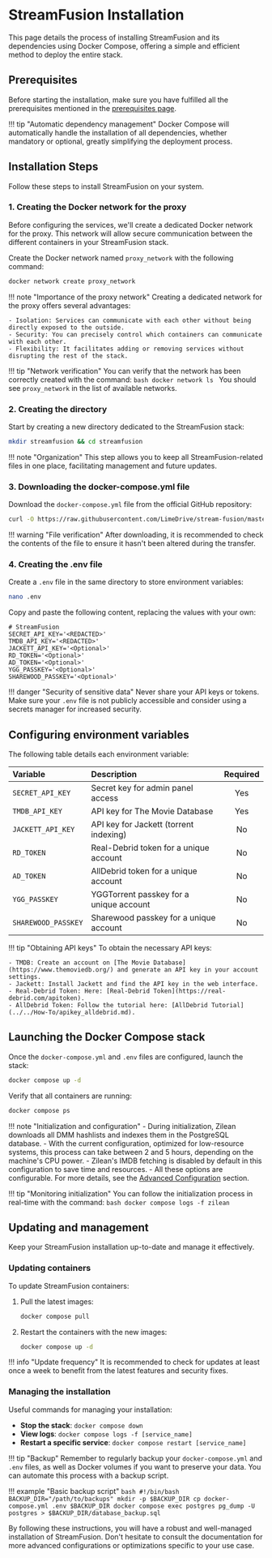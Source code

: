# StreamFusion Installation

This page details the process of installing StreamFusion and its dependencies using Docker Compose, offering a simple and efficient method to deploy the entire stack.

## Prerequisites

Before starting the installation, make sure you have fulfilled all the prerequisites mentioned in the [prerequisites page](prerequis.md).

!!! tip "Automatic dependency management"
    Docker Compose will automatically handle the installation of all dependencies, whether mandatory or optional, greatly simplifying the deployment process.

## Installation Steps

Follow these steps to install StreamFusion on your system.

### 1. Creating the Docker network for the proxy

Before configuring the services, we'll create a dedicated Docker network for the proxy. This network will allow secure communication between the different containers in your StreamFusion stack.

Create the Docker network named `proxy_network` with the following command:

```bash
docker network create proxy_network
```

!!! note "Importance of the proxy network"
    Creating a dedicated network for the proxy offers several advantages:

    - Isolation: Services can communicate with each other without being directly exposed to the outside.
    - Security: You can precisely control which containers can communicate with each other.
    - Flexibility: It facilitates adding or removing services without disrupting the rest of the stack.

!!! tip "Network verification"
    You can verify that the network has been correctly created with the command:
    ```bash
    docker network ls
    ```
    You should see `proxy_network` in the list of available networks.

### 2. Creating the directory

Start by creating a new directory dedicated to the StreamFusion stack:

```bash
mkdir streamfusion && cd streamfusion
```

!!! note "Organization"
    This step allows you to keep all StreamFusion-related files in one place, facilitating management and future updates.

### 3. Downloading the docker-compose.yml file

Download the `docker-compose.yml` file from the official GitHub repository:

```bash
curl -O https://raw.githubusercontent.com/LimeDrive/stream-fusion/master/deploy/docker-compose.yml
```

!!! warning "File verification"
    After downloading, it is recommended to check the contents of the file to ensure it hasn't been altered during the transfer.

### 4. Creating the .env file

Create a `.env` file in the same directory to store environment variables:

```bash
nano .env
```

Copy and paste the following content, replacing the values with your own:

```env
# StreamFusion
SECRET_API_KEY='<REDACTED>'
TMDB_API_KEY='<REDACTED>'
JACKETT_API_KEY='<Optional>'
RD_TOKEN='<Optional>'
AD_TOKEN='<Optional>'
YGG_PASSKEY='<Optional>'
SHAREWOOD_PASSKEY='<Optional>'
```

!!! danger "Security of sensitive data"
    Never share your API keys or tokens. Make sure your `.env` file is not publicly accessible and consider using a secrets manager for increased security.

## Configuring environment variables

The following table details each environment variable:

| Variable | Description | Required |
|:----------------|:----------------------------------------------------------------------|:-----------:|
| `SECRET_API_KEY`| Secret key for admin panel access | Yes |
| `TMDB_API_KEY` | API key for The Movie Database | Yes |
| `JACKETT_API_KEY`| API key for Jackett (torrent indexing) | No |
| `RD_TOKEN` | Real-Debrid token for a unique account | No |
| `AD_TOKEN` | AllDebrid token for a unique account | No |
| `YGG_PASSKEY` | YGGTorrent passkey for a unique account | No |
| `SHAREWOOD_PASSKEY`| Sharewood passkey for a unique account | No |

!!! tip "Obtaining API keys"
    To obtain the necessary API keys:
    
    - TMDB: Create an account on [The Movie Database](https://www.themoviedb.org/) and generate an API key in your account settings.
    - Jackett: Install Jackett and find the API key in the web interface.
    - Real-Debrid Token: Here: [Real-Debrid Token](https://real-debrid.com/apitoken).
    - AllDebrid Token: Follow the tutorial here: [AllDebrid Tutorial](../../How-To/apikey_alldebrid.md).

## Launching the Docker Compose stack

Once the `docker-compose.yml` and `.env` files are configured, launch the stack:

```bash
docker compose up -d
```

Verify that all containers are running:

```bash
docker compose ps
```

!!! note "Initialization and configuration"
    - During initialization, Zilean downloads all DMM hashlists and indexes them in the PostgreSQL database.
    - With the current configuration, optimized for low-resource systems, this process can take between 2 and 5 hours, depending on the machine's CPU power.
    - Zilean's IMDB fetching is disabled by default in this configuration to save time and resources.
    - All these options are configurable. For more details, see the [Advanced Configuration](#) section.

!!! tip "Monitoring initialization"
    You can follow the initialization process in real-time with the command:
    ```bash
    docker compose logs -f zilean
    ```

## Updating and management

Keep your StreamFusion installation up-to-date and manage it effectively.

### Updating containers

To update StreamFusion containers:

1. Pull the latest images:
    ```bash
    docker compose pull
    ```

2. Restart the containers with the new images:
    ```bash
    docker compose up -d
    ```

!!! info "Update frequency"
    It is recommended to check for updates at least once a week to benefit from the latest features and security fixes.

### Managing the installation

Useful commands for managing your installation:

- **Stop the stack**: `docker compose down`
- **View logs**: `docker compose logs -f [service_name]`
- **Restart a specific service**: `docker compose restart [service_name]`

!!! tip "Backup"
    Remember to regularly backup your `docker-compose.yml` and `.env` files, as well as Docker volumes if you want to preserve your data. You can automate this process with a backup script.

!!! example "Basic backup script"
    ```bash
    #!/bin/bash
    BACKUP_DIR="/path/to/backups"
    mkdir -p $BACKUP_DIR
    cp docker-compose.yml .env $BACKUP_DIR
    docker compose exec postgres pg_dump -U postgres > $BACKUP_DIR/database_backup.sql
    ```

By following these instructions, you will have a robust and well-managed installation of StreamFusion. Don't hesitate to consult the documentation for more advanced configurations or optimizations specific to your use case.